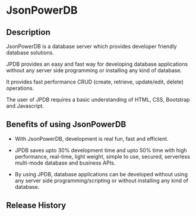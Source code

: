 # JsonPowerDB

## Description
JsonPowerDB is a database server which provides developer friendly database solutions.

JPDB provides an easy and fast way for developing database applications without any server side programming or installing any kind of database.

It provides fast performance CRUD (create, retrieve, update/edit, delete) operations.

The user of JPDB requires a basic understanding of  HTML, CSS, Bootstrap and Javascript.

## Benefits of using JsonPowerDB
+ With JsonPowerDB, development is real fun, fast and efficient.

+ JPDB saves upto 30% development time and upto 50% time with high performance, real-time, light weight, simple to use, secured, serverless multi-mode database and business APIs.

+ By using JPDB, database applications can be developed without using any server side programming/scripting or without installing any kind of database.

## Release History
